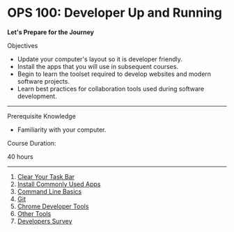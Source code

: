 # OPS 100: Developer Up and Running

**Let's Prepare for the Journey**

Objectives

- Update your computer's layout so it is developer friendly.
- Install the apps that you will use in subsequent courses.
- Begin to learn the toolset required to develop websites and modern software projects.
- Learn best practices for collaboration tools used during software development.

---

Prerequisite Knowledge
- Familiarity with your computer.


Course Duration:

40 hours

---

1. [Clear Your Task Bar](#)
2. [Install Commonly Used Apps](#)
3. [Command Line Basics](#)
4. [Git](#)
5. [Chrome Developer Tools](#)
6. [Other Tools](#)
7. [Developers Survey](#)